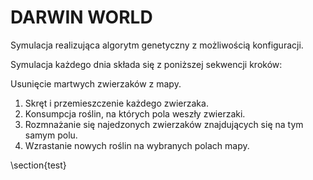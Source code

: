 # DARWIN WORLD
Symulacja realizująca algorytm genetyczny z możliwością konfiguracji.

Symulacja każdego dnia składa się z poniższej sekwencji kroków:

Usunięcie martwych zwierzaków z mapy.
1. Skręt i przemieszczenie każdego zwierzaka.
2. Konsumpcja roślin, na których pola weszły zwierzaki.
3. Rozmnażanie się najedzonych zwierzaków znajdujących się na tym samym polu.
4. Wzrastanie nowych roślin na wybranych polach mapy.

\section{test}
